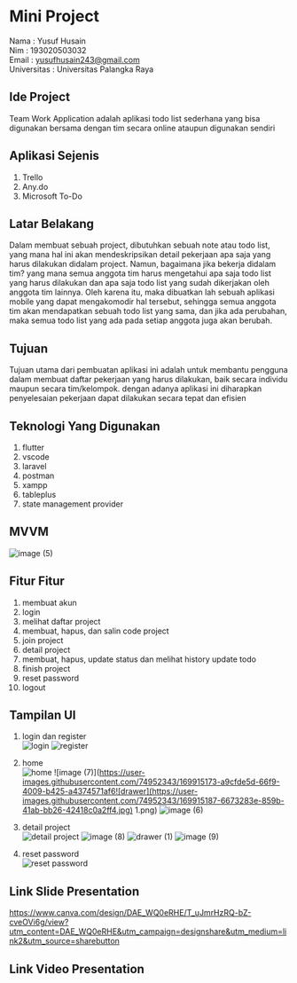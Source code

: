 # Mini Project

Nama : Yusuf Husain <br>
Nim : 193020503032 <br>
Email : yusufhusain243@gmail.com <br>
Universitas : Universitas Palangka Raya

## Ide Project

Team Work Application adalah aplikasi todo list sederhana yang bisa digunakan bersama dengan tim secara online ataupun digunakan sendiri

## Aplikasi Sejenis

1. Trello
2. Any.do
3. Microsoft To-Do

## Latar Belakang

Dalam membuat sebuah project, dibutuhkan sebuah note atau todo list, yang mana hal ini akan mendeskripsikan detail pekerjaan apa saja yang harus dilakukan didalam project. Namun, bagaimana jika bekerja didalam tim? yang mana semua anggota tim harus mengetahui apa saja todo list yang harus dilakukan dan apa saja todo list yang sudah dikerjakan oleh anggota tim lainnya. Oleh karena itu, maka dibuatkan lah sebuah aplikasi mobile yang dapat mengakomodir hal tersebut, sehingga semua anggota tim akan mendapatkan sebuah todo list yang sama, dan jika ada perubahan, maka semua todo list yang ada pada setiap anggota juga akan berubah.

## Tujuan

Tujuan utama dari pembuatan aplikasi ini adalah untuk membantu pengguna dalam membuat daftar pekerjaan yang harus dilakukan, baik secara individu maupun secara tim/kelompok. dengan adanya aplikasi ini diharapkan penyelesaian pekerjaan dapat dilakukan secara tepat dan efisien

## Teknologi Yang Digunakan

1. flutter
2. vscode
3. laravel
4. postman
5. xampp
6. tableplus
7. state management provider

## MVVM
![image (5)](https://user-images.githubusercontent.com/74952343/169915004-192e9dc4-07f3-4fb0-a726-3de2df8f1d84.png)

## Fitur Fitur

1. membuat akun
2. login
3. melihat daftar project
4. membuat, hapus, dan salin code project
5. join project
6. detail project
7. membuat, hapus, update status dan melihat history update todo
8. finish project
9. reset password
10. logout

## Tampilan UI
1. login dan register<br>
![login](https://user-images.githubusercontent.com/74952343/169915106-51d67015-6540-48d3-b51a-6e030d344913.jpeg)
![register](https://user-images.githubusercontent.com/74952343/169915108-a935239a-99c5-4ad0-a8e1-4ac0619e5cce.jpeg)

2. home<br>
![home](https://user-images.githubusercontent.com/74952343/169915132-00a20288-971f-4d03-bbb9-05a3a422c1e6.jpeg)
![image (7)](https://user-images.githubusercontent.com/74952343/169915173-a9cfde5d-66f9-4009-b425-a4374571af6![drawer](https://user-images.githubusercontent.com/74952343/169915187-6673283e-859b-41ab-bb26-42418c0a2ff4.jpg)
1.png)
![image (6)](https://user-images.githubusercontent.com/74952343/169915198-60d9c4e6-7a11-45d4-a171-fb59c0aa4c46.png)

3. detail project<br>
![detail project](https://user-images.githubusercontent.com/74952343/169915225-b95d76c8-27bc-4364-be10-61321f53fbb7.jpg)
![image (8)](https://user-images.githubusercontent.com/74952343/169915280-70f38f73-8376-4195-bf44-ea230ec76c72.png)
![drawer (1)](https://user-images.githubusercontent.com/74952343/169915310-3fb85084-d8ff-4471-a2df-389cb8f86d8d.jpg)
![image (9)](https://user-images.githubusercontent.com/74952343/169915318-f373c040-2c87-456d-80d0-5746107974e8.png)

4. reset password<br>
![reset password](https://user-images.githubusercontent.com/74952343/169915328-32550166-d1fa-4e85-ac5e-69ef97eb3f90.jpg)

## Link Slide Presentation

https://www.canva.com/design/DAE_WQ0eRHE/T_uJmrHzRQ-bZ-cveOVi6g/view?utm_content=DAE_WQ0eRHE&utm_campaign=designshare&utm_medium=link2&utm_source=sharebutton

## Link Video Presentation
